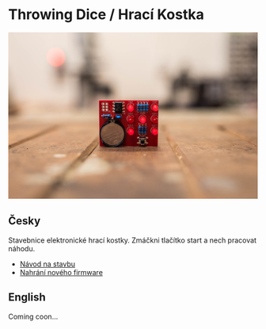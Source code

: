 # Throwing Dice / Hrací Kostka

![Dice](doc/pictures/dice.jpg)

## Česky

Stavebnice elektronické hrací kostky. Zmáčkni tlačítko start a nech pracovat náhodu.

* [Návod na stavbu](docs/build_cz.md)
* [Nahrání nového firmware](docs/firmware_cz.md)

## English

Coming coon...

